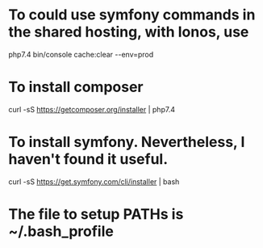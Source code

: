 # To could use symfony commands in the shared hosting, with Ionos, use
php7.4 bin/console cache:clear --env=prod

# To install composer
curl -sS https://getcomposer.org/installer | php7.4

# To install symfony. Nevertheless, I haven't found it useful.
curl -sS https://get.symfony.com/cli/installer | bash


# The file to setup PATHs is ~/.bash_profile
